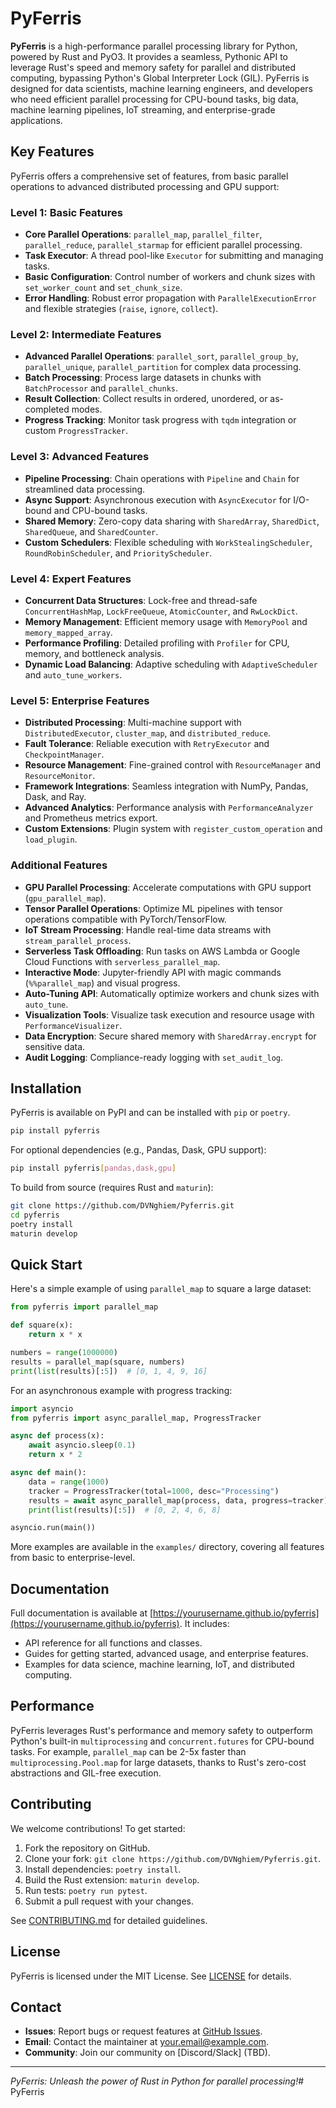 # PyFerris

**PyFerris** is a high-performance parallel processing library for Python, powered by Rust and PyO3. It provides a seamless, Pythonic API to leverage Rust's speed and memory safety for parallel and distributed computing, bypassing Python's Global Interpreter Lock (GIL). PyFerris is designed for data scientists, machine learning engineers, and developers who need efficient parallel processing for CPU-bound tasks, big data, machine learning pipelines, IoT streaming, and enterprise-grade applications.

## Key Features

PyFerris offers a comprehensive set of features, from basic parallel operations to advanced distributed processing and GPU support:

### Level 1: Basic Features
- **Core Parallel Operations**: `parallel_map`, `parallel_filter`, `parallel_reduce`, `parallel_starmap` for efficient parallel processing.
- **Task Executor**: A thread pool-like `Executor` for submitting and managing tasks.
- **Basic Configuration**: Control number of workers and chunk sizes with `set_worker_count` and `set_chunk_size`.
- **Error Handling**: Robust error propagation with `ParallelExecutionError` and flexible strategies (`raise`, `ignore`, `collect`).

### Level 2: Intermediate Features
- **Advanced Parallel Operations**: `parallel_sort`, `parallel_group_by`, `parallel_unique`, `parallel_partition` for complex data processing.
- **Batch Processing**: Process large datasets in chunks with `BatchProcessor` and `parallel_chunks`.
- **Result Collection**: Collect results in ordered, unordered, or as-completed modes.
- **Progress Tracking**: Monitor task progress with `tqdm` integration or custom `ProgressTracker`.

### Level 3: Advanced Features
- **Pipeline Processing**: Chain operations with `Pipeline` and `Chain` for streamlined data processing.
- **Async Support**: Asynchronous execution with `AsyncExecutor` for I/O-bound and CPU-bound tasks.
- **Shared Memory**: Zero-copy data sharing with `SharedArray`, `SharedDict`, `SharedQueue`, and `SharedCounter`.
- **Custom Schedulers**: Flexible scheduling with `WorkStealingScheduler`, `RoundRobinScheduler`, and `PriorityScheduler`.

### Level 4: Expert Features
- **Concurrent Data Structures**: Lock-free and thread-safe `ConcurrentHashMap`, `LockFreeQueue`, `AtomicCounter`, and `RwLockDict`.
- **Memory Management**: Efficient memory usage with `MemoryPool` and `memory_mapped_array`.
- **Performance Profiling**: Detailed profiling with `Profiler` for CPU, memory, and bottleneck analysis.
- **Dynamic Load Balancing**: Adaptive scheduling with `AdaptiveScheduler` and `auto_tune_workers`.

### Level 5: Enterprise Features
- **Distributed Processing**: Multi-machine support with `DistributedExecutor`, `cluster_map`, and `distributed_reduce`.
- **Fault Tolerance**: Reliable execution with `RetryExecutor` and `CheckpointManager`.
- **Resource Management**: Fine-grained control with `ResourceManager` and `ResourceMonitor`.
- **Framework Integrations**: Seamless integration with NumPy, Pandas, Dask, and Ray.
- **Advanced Analytics**: Performance analysis with `PerformanceAnalyzer` and Prometheus metrics export.
- **Custom Extensions**: Plugin system with `register_custom_operation` and `load_plugin`.

### Additional Features
- **GPU Parallel Processing**: Accelerate computations with GPU support (`gpu_parallel_map`).
- **Tensor Parallel Operations**: Optimize ML pipelines with tensor operations compatible with PyTorch/TensorFlow.
- **IoT Stream Processing**: Handle real-time data streams with `stream_parallel_process`.
- **Serverless Task Offloading**: Run tasks on AWS Lambda or Google Cloud Functions with `serverless_parallel_map`.
- **Interactive Mode**: Jupyter-friendly API with magic commands (`%%parallel_map`) and visual progress.
- **Auto-Tuning API**: Automatically optimize workers and chunk sizes with `auto_tune`.
- **Visualization Tools**: Visualize task execution and resource usage with `PerformanceVisualizer`.
- **Data Encryption**: Secure shared memory with `SharedArray.encrypt` for sensitive data.
- **Audit Logging**: Compliance-ready logging with `set_audit_log`.

## Installation

PyFerris is available on PyPI and can be installed with `pip` or `poetry`.

```bash
pip install pyferris
```

For optional dependencies (e.g., Pandas, Dask, GPU support):

```bash
pip install pyferris[pandas,dask,gpu]
```

To build from source (requires Rust and `maturin`):

```bash
git clone https://github.com/DVNghiem/Pyferris.git
cd pyferris
poetry install
maturin develop
```

## Quick Start

Here's a simple example of using `parallel_map` to square a large dataset:

```python
from pyferris import parallel_map

def square(x):
    return x * x

numbers = range(1000000)
results = parallel_map(square, numbers)
print(list(results)[:5])  # [0, 1, 4, 9, 16]
```

For an asynchronous example with progress tracking:

```python
import asyncio
from pyferris import async_parallel_map, ProgressTracker

async def process(x):
    await asyncio.sleep(0.1)
    return x * 2

async def main():
    data = range(1000)
    tracker = ProgressTracker(total=1000, desc="Processing")
    results = await async_parallel_map(process, data, progress=tracker)
    print(list(results)[:5])  # [0, 2, 4, 6, 8]

asyncio.run(main())
```

More examples are available in the `examples/` directory, covering all features from basic to enterprise-level.

## Documentation

Full documentation is available at [https://yourusername.github.io/pyferris](https://yourusername.github.io/pyferris). It includes:
- API reference for all functions and classes.
- Guides for getting started, advanced usage, and enterprise features.
- Examples for data science, machine learning, IoT, and distributed computing.

## Performance

PyFerris leverages Rust's performance and memory safety to outperform Python's built-in `multiprocessing` and `concurrent.futures` for CPU-bound tasks. For example, `parallel_map` can be 2-5x faster than `multiprocessing.Pool.map` for large datasets, thanks to Rust's zero-cost abstractions and GIL-free execution.

## Contributing

We welcome contributions! To get started:
1. Fork the repository on GitHub.
2. Clone your fork: `git clone https://github.com/DVNghiem/Pyferris.git`.
3. Install dependencies: `poetry install`.
4. Build the Rust extension: `maturin develop`.
5. Run tests: `poetry run pytest`.
6. Submit a pull request with your changes.

See [CONTRIBUTING.md](CONTRIBUTING.md) for detailed guidelines.

## License

PyFerris is licensed under the MIT License. See [LICENSE](LICENSE) for details.

## Contact

- **Issues**: Report bugs or request features at [GitHub Issues](https://github.com/DVNghiem/Pyferris/issues).
- **Email**: Contact the maintainer at your.email@example.com.
- **Community**: Join our community on [Discord/Slack] (TBD).

---

*PyFerris: Unleash the power of Rust in Python for parallel processing!*# PyFerris

